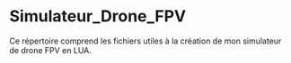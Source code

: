 # Simulateur_Drone_FPV
Ce répertoire comprend les fichiers utiles à la création de mon simulateur de drone FPV en LUA.
